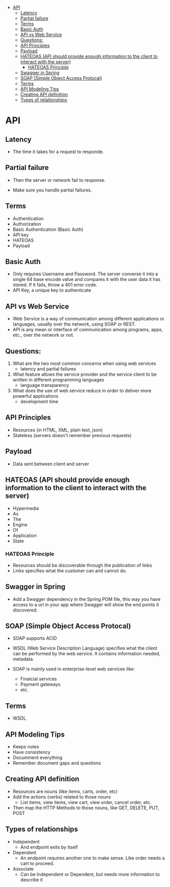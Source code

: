 
- [API](#api)
  - [Latency](#latency)
  - [Partial failure](#partial-failure)
  - [Terms](#terms)
  - [Basic Auth](#basic-auth)
  - [API vs Web Service](#api-vs-web-service)
  - [Questions:](#questions)
  - [API Principles](#api-principles)
  - [Payload](#payload)
  - [HATEOAS (API should provide enough information to the client to interact with the server)](#hateoas-api-should-provide-enough-information-to-the-client-to-interact-with-the-server)
    - [HATEOAS Principle](#hateoas-principle)
  - [Swagger in Spring](#swagger-in-spring)
  - [SOAP (Simple Object Access Protocal)](#soap-simple-object-access-protocal)
  - [Terms](#terms-1)
  - [API Modeling Tips](#api-modeling-tips)
  - [Creating API definition](#creating-api-definition)
  - [Types of relationships](#types-of-relationships)

# API

## Latency

* The time it takes for a request to responde.

## Partial failure

* Then the server or network fail to response.

* Make sure you handle partial failures.

## Terms

* Authentication
* Authorization
* Basic Authentication (Basic Auth)
* API key
* HATEOAS
* Payload


## Basic Auth
* Only requires Username and Password. The server converse it into a single 64 base encode value and compares it with the user data it has stored. If it fails, throw a 401 error code.
* API Key, a unique key to authenticate


## API vs Web Service

* Web Service is a way of communication among different applications or languages, usually over the network, using SOAP or REST.
* API is any mean or interface of communication among programs, apps, etc., over the network or not.

## Questions:

1) What are the two most common concerns when using web services
    * latency and partial failures
2) What feature allows the service provider and the service client to be written in different programming languages
    * language transparency
3) What does the use of web service reduce in order to deliver more powerful applications
    * development time

## API Principles

* Resources (in HTML, XML, plain text, json)
* Stateless (servers doesn't remember previous requests)

## Payload
* Data sent between client and server


## HATEOAS (API should provide enough information to the client to interact with the server)
* Hypermedia
* As
* The
* Engine
* Of
* Application
* State

### HATEOAS Principle
* Resources should be discoverable through the publication of links
* Links specifies what the customer can and cannot do.


## Swagger in Spring

* Add a Swagger dependency in the Spring POM file, this way you have access to a url in your app where Swagger will show the end points it discovered.


## SOAP (Simple Object Access Protocal)

* SOAP supports ACID
* WSDL (Web Service Description Language) specifies what the client can be performed by the web service. It contains information needed, metadata.


* SOAP is mainly used in enterprise-level web services like:
    * Finalcial services
    * Payment gateways
    * etc.


## Terms
* WSDL

## API Modeling Tips

* Keeps notes
* Have consistency
* Documment everything
* Remember document gaps and questions

## Creating API definition

* Resources are nouns (like items, carts, order, etc)
* Add the actions (verbs) related to those nouns
  * List items, view items, view cart, view order, cancel order, etc.
* Then map the HTTP Methods to those nouns, like GET, DELETE, PUT, POST

## Types of relationships

* Independent
  * And endpoint exits by itself
* Dependent
  * An endpoint requires another one to make sense. Like order needs a cart to proceed.
* Associate
  * Can be Independent or Dependent, but needs more information to describe it



